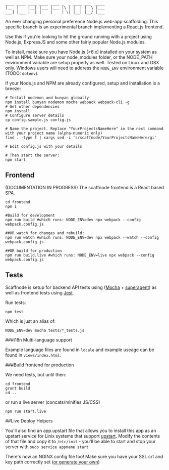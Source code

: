     ____ ____ ____ ____ ____ _  _ ____ ___  ____
    [__  |    |__| |___ |___ |\ | |  | |  \ |___
    ___] |___ |  | |    |    | \| |__| |__/ |___

An ever changing personal preference Node.js web-app scaffolding. This specific branch is an experimental branch implementing a React.js frontend.

Use this if you're looking to hit the ground running with a project using Node.js, ExpressJS and some other fairly popular Node.js modules.

To install, make sure you have Node.js (>6.x) installed on your system as well as NPM. Make sure your node_modules folder, or the NODE_PATH environment variable are setup properly as well. Tested on Linux and OSX only. Windows users will need to address the `NODE_ENV` environment variable (TODO: `dotenv`).

If your Node.js and NPM are already configured, setup and installation is a breeze:

    # Install nodemon and bunyan globally
    npm install bunyan nodemon mocha webpack webpack-cli -g
    # Get other dependencies
    npm install
    # Configure server details
    cp config.sample.js config.js

    # Name the project. Replace "YourProjectsNameHere" in the next command with your project name (alpha-numeric only)
    find . -type f | xargs sed -i 's/scaffnode/YourProjectsNameHere/gi'

    # Edit config.js with your details

    # Then start the server:
    npm start

## Frontend

(DOCUMENTATION IN PROGRESS) The scaffnode frontend is a React based SPA.

    cd frontend
    npm i
    
    #Build for development
    npm run build #which runs: NODE_ENV=dev npx webpack --config webpack.config.js
    
    ##OR watch for changes and rebuild:
    npm run watch #which runs: NODE_ENV=dev npx webpack --watch --config webpack.config.js

    ##OR build for production
    npm run build.live #which runs: NODE_ENV=live npx webpack --config webpack.config.js
    

## Tests

Scaffnode is setup for backend API tests using ([Mocha](http://mochajs.org/) + [superagent](http://visionmedia.github.io/superagent/)) as well as frontend tests using [Jest](https://facebook.github.io/jest/).

Run tests:

    npm test

Which is just an alias of:

    NODE_ENV=dev mocha tests/*_tests.js

###i18n Multi-language support

Example language files are found in `locale` and example useage can be found in `views/index.html`.

###Build frontend for production

We need tests, but until then:

    cd frontend
    grunt build
    cd ..

or run a live server (concats/minifies JS/CSS)

    npm run start.live

##Live Deploy Helpers

You'll also find an app.upstart file that allows you to install this app as an upstart service for Linix systems that support [upstart](http://upstart.ubuntu.com/). Modify the contents of that file and copy it to `/etc/init` - you'll be able to start and stop your server with `sudo service appname start`

There's now an NGINX config file too! Make sure you have your SSL crt and key path correctly set ([or generate your own](https://devcenter.heroku.com/articles/ssl-certificate-self))
